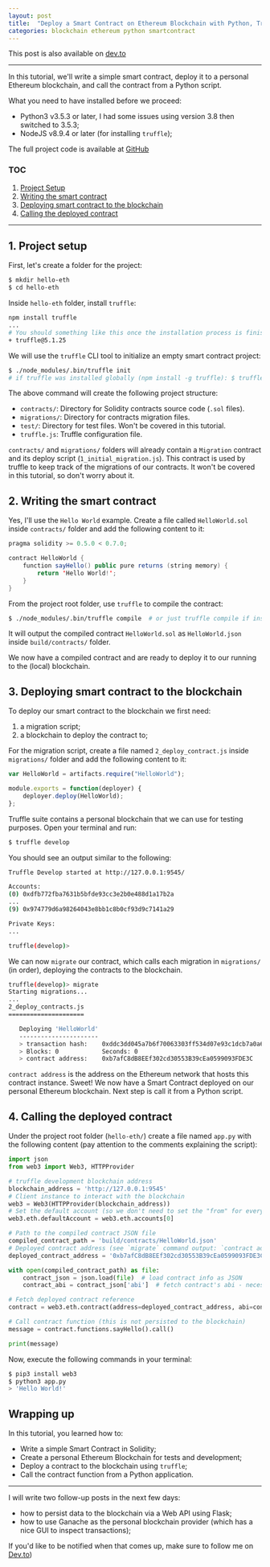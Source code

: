 ```yaml
---
layout: post
title:  "Deploy a Smart Contract on Ethereum Blockchain with Python, Truffle and web3py"
categories: blockchain ethereum python smartcontract
---
```

This post is also available on [dev.to](https://dev.to/gcrsaldanha/deploy-a-smart-contract-on-ethereum-with-python-truffle-and-web3py-5on)

---
In this tutorial, we'll write a simple smart contract, deploy it to a personal Ethereum blockchain, and call the contract from a Python script.

What you need to have installed before we proceed:
- Python3 v3.5.3 or later, I had some issues using version 3.8 then switched to 3.5.3;
- NodeJS v8.9.4 or later (for installing `truffle`);

The full project code is available at [GitHub](https://github.com/gcrsaldanha/hello-eth)

### TOC
  1. [Project Setup](#1-project-setup)
  2. [Writing the smart contract](#2-writing-the-smart-contract)
  3. [Deploying smart contract to the blockchain](#3-deploying-smart-contract-to-the-blockchain)
  4. [Calling the deployed contract](#4-calling-the-deployed-contract)

---

## 1. Project setup <a name="1-project-setup"></a>

First, let's create a folder for the project:
```bash
$ mkdir hello-eth
$ cd hello-eth
```
Inside `hello-eth` folder, install `truffle`:
```bash
npm install truffle
...
# You should something like this once the installation process is finished
+ truffle@5.1.25
```
We will use the `truffle` CLI tool to initialize an empty smart contract project:
```bash
$ ./node_modules/.bin/truffle init
# if truffle was installed globally (npm install -g truffle): $ truffle init
```
The above command will create the following project structure:
* `contracts/`: Directory for Solidity contracts source code (`.sol` files).
* `migrations/`: Directory for contracts migration files.
* `test/`: Directory for test files. Won't be covered in this tutorial.
* `truffle.js`: Truffle configuration file.

`contracts/` and `migrations/` folders will already contain a `Migration` contract and its deploy script (`1_initial_migration.js`). This contract is used by truffle to keep track of the migrations of our contracts. It won't be covered in this tutorial, so don't worry about it.


## 2. Writing the smart contract <a name="2-writing-the-smart-contract"></a>

Yes, I'll use the `Hello World` example. Create a file called `HelloWorld.sol` inside `contracts/` folder and add the following content to it:
```java
pragma solidity >= 0.5.0 < 0.7.0;

contract HelloWorld {
    function sayHello() public pure returns (string memory) {
        return 'Hello World!';
    }
}
```

From the project root folder, use `truffle` to compile the contract:
```bash
$ ./node_modules/.bin/truffle compile  # or just truffle compile if installed globally...
```
It will output the compiled contract `HelloWorld.sol` as `HelloWorld.json` inside `build/contracts/` folder.

We now have a compiled contract and are ready to deploy it to our running to the (local) blockchain.


## 3. Deploying smart contract to the blockchain <a name="3-deploying-smart-contract-to-the-blockchain"></a>

To deploy our smart contract to the blockchain we first need:
1. a migration script;
2. a blockchain to deploy the contract to;

For the migration script, create a file named `2_deploy_contract.js` inside `migrations/` folder and add the following content to it:
```javascript
var HelloWorld = artifacts.require("HelloWorld");

module.exports = function(deployer) {
    deployer.deploy(HelloWorld);
};
```

Truffle suite contains a personal blockchain that we can use for testing purposes. Open your terminal and run:
```bash
$ truffle develop
```
You should see an output similar to the following:
```bash
Truffle Develop started at http://127.0.0.1:9545/

Accounts:
(0) 0xdfb772fba7631b5bfde93cc3e2b0e488d1a17b2a
...
(9) 0x974779d6a98264043e8bb1c8b0cf93d9c7141a29

Private Keys:
...

truffle(develop)>
```
We can now `migrate` our contract, which calls each migration in `migrations/` (in order), deploying the contracts to the blockchain.
```bash
truffle(develop)> migrate
Starting migrations...
...
2_deploy_contracts.js
=====================

   Deploying 'HelloWorld'
   ----------------------
   > transaction hash:    0xddc3dd045a7b6f70063303ff534d07e93c1dcb7a0a6c15e42fe281c7d2ab53e8
   > Blocks: 0            Seconds: 0
   > contract address:    0xb7afC8dB8EEf302cd30553B39cEa0599093FDE3C
```
`contract address` is the address on the Ethereum network that hosts this contract instance.
Sweet! We now have a Smart Contract deployed on our personal Ethereum blockchain. Next step is call it from a Python script.


## 4. Calling the deployed contract <a name="4-calling-the-deployed-contract"></a>

Under the project root folder (`hello-eth/`) create a file named `app.py` with the following content (pay attention to the comments explaining the script):
```python
import json
from web3 import Web3, HTTPProvider

# truffle development blockchain address
blockchain_address = 'http://127.0.0.1:9545'
# Client instance to interact with the blockchain
web3 = Web3(HTTPProvider(blockchain_address))
# Set the default account (so we don't need to set the "from" for every transaction call)
web3.eth.defaultAccount = web3.eth.accounts[0]

# Path to the compiled contract JSON file
compiled_contract_path = 'build/contracts/HelloWorld.json'
# Deployed contract address (see `migrate` command output: `contract address`)
deployed_contract_address = '0xb7afC8dB8EEf302cd30553B39cEa0599093FDE3C'

with open(compiled_contract_path) as file:
    contract_json = json.load(file)  # load contract info as JSON
    contract_abi = contract_json['abi']  # fetch contract's abi - necessary to call its functions

# Fetch deployed contract reference
contract = web3.eth.contract(address=deployed_contract_address, abi=contract_abi)

# Call contract function (this is not persisted to the blockchain)
message = contract.functions.sayHello().call()

print(message)
```

Now, execute the following commands in your terminal:
```bash
$ pip3 install web3
$ python3 app.py
> 'Hello World!'
```

## Wrapping up
In this tutorial, you learned how to:
- Write a simple Smart Contract in Solidity;
- Create a personal Ethereum Blockchain for tests and development;
- Deploy a contract to the blockchain using `truffle`;
- Call the contract function from a Python application.

---

I will write two follow-up posts in the next few days:
- how to persist data to the blockchain via a Web API using Flask;
- how to use Ganache as the personal blockchain provider (which has a nice GUI to inspect transactions);

If you'd like to be notified when that comes up, make sure to follow me on [Dev.to](https://dev.to/gcrsaldanha))